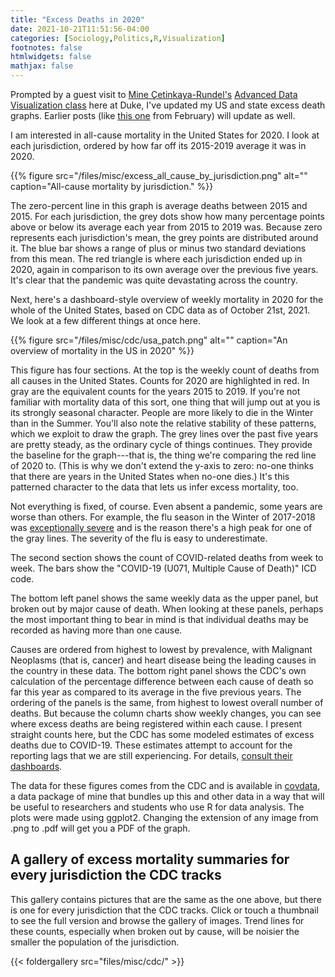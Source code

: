 ```yaml
---
title: "Excess Deaths in 2020"
date: 2021-10-21T11:51:56-04:00
categories: [Sociology,Politics,R,Visualization]
footnotes: false
htmlwidgets: false
mathjax: false
---
```



Prompted by a guest visit to [Mine Çetinkaya-Rundel's](https://mine-cr.com) [Advanced Data Visualization class](http://vizdata.org/) here at Duke, I've updated my US and state excess death graphs. Earlier posts (like [this one](https://kieranhealy.org/blog/archives/2021/02/24/excess-deaths-february-update/) from February) will update as well. 

I am interested in all-cause mortality in the United States for 2020. I look at each jurisdiction, ordered by how far off its 2015-2019 average it was in 2020. 

{{% figure src="/files/misc/excess_all_cause_by_jurisdiction.png" alt="" caption="All-cause mortality by jurisdiction." %}}

The zero-percent line in this graph is average deaths between 2015 and 2015. For each jurisdiction, the grey dots show how many percentage points above or below its average each year from 2015 to 2019 was. Because zero represents each jurisdiction's mean, the grey points are distributed around it. The blue bar shows a range of plus or minus two standard deviations from this mean. The red triangle is where each jurisdiction ended up in 2020, again in comparison to its own average over the previous five years. It's clear that the pandemic was quite devastating across the country. 

Next, here's a dashboard-style overview of weekly mortality in 2020 for the whole of the United States, based on CDC data as of October 21st, 2021. We look at a few different things at once here.

{{% figure src="/files/misc/cdc/usa_patch.png" alt="" caption="An overview of mortality in the US in 2020" %}}

This figure has four sections. At the top is the weekly count of deaths from all causes in the United States. Counts for 2020 are highlighted in red. In gray are the equivalent counts for the years 2015 to 2019. If you're not familiar with mortality data of this sort, one thing that will jump out at you is its strongly seasonal character. People are more likely to die in the Winter than in the Summer. You'll also note the relative stability of these patterns, which we exploit to draw the graph. The grey lines over the past five years are pretty steady, as the ordinary cycle of things continues. They provide the baseline for the graph---that is, the thing we're comparing the red line of 2020 to. (This is why we don't extend the y-axis to zero: no-one thinks that there are years in the United States when no-one dies.) It's this patterned character to the data that lets us infer excess mortality, too. 

Not everything is fixed, of course. Even absent a pandemic, some years are worse than others. For example, the flu season in the Winter of 2017-2018 was [exceptionally severe](https://www.cdc.gov/flu/about/burden-averted/2017-2018.htm) and is the reason there's a high peak for one of the gray lines. The severity of the flu is easy to underestimate. 

The second section shows the count of COVID-related deaths from week to week. The bars show the "COVID-19 (U071, Multiple Cause of Death)" ICD code. 

The bottom left panel shows the same weekly data as the upper panel, but broken out by major cause of death. When looking at these panels, perhaps the most important thing to bear in mind is that individual deaths may be recorded as having more than one cause.

Causes are ordered from highest to lowest by prevalence, with Malignant Neoplasms (that is, cancer) and heart disease being the leading causes in the country in these data. The bottom right panel shows the CDC's own calculation of the percentage difference between each cause of death so far this year as compared to its average in the five previous years. The ordering of the panels is the same, from highest to lowest overall number of deaths. But because the column charts show weekly changes, you can see where excess deaths are being registered within each cause. I present straight counts here, but the CDC has some modeled estimates of excess deaths due to COVID-19. These estimates attempt to account for the reporting lags that we are still experiencing. For details, [consult their dashboards](https://www.cdc.gov/nchs/nvss/vsrr/covid19/excess_deaths.htm).

The data for these figures comes from the CDC and is available in [covdata](https://kjhealy.github.io/covdata/), a data package of mine that bundles up this and other data in a way that will be useful to researchers and students who use R for data analysis. The plots were made using ggplot2. Changing the extension of any image from .png to .pdf will get you a PDF of the graph.

## A gallery of excess mortality summaries for every jurisdiction the CDC tracks

This gallery contains pictures that are the same as the one above, but there is one for every jurisdiction that the CDC tracks. Click or touch a thumbnail to see the full version and browse the gallery of images. Trend lines for these counts, especially when broken out by cause, will be noisier the smaller the population of the jurisdiction.

{{< foldergallery src="files/misc/cdc/" >}}
